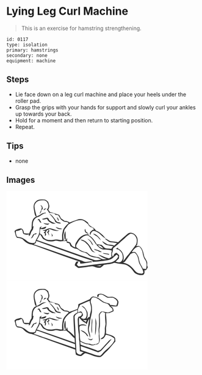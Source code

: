# Lying Leg Curl Machine
> This is an exercise for hamstring strengthening.

``` 
id: 0117 
type: isolation 
primary: hamstrings 
secondary: none 
equipment: machine 
``` 

## Steps

 - Lie face down on a leg curl machine and place your heels under the roller pad.
 - Grasp the grips with your hands for support and slowly curl your ankles up towards your back.
 - Hold for a moment and then return to starting position.
 - Repeat.

## Tips

 - none

## Images

<svg width="278pt" height="175pt" viewBox="0 0 278 175" xmlns="http://www.w3.org/2000/svg">
  <g fill="#FFF">
    <path d="M0 0h278v148.5c-2.13-2.72-.65-6.27-1.23-9.38-1.22-3.73-3.69-6.88-5.52-10.3-1.72-7.1-2.77-15.13-8.48-20.31-2.21-2.09-5.35-1.1-8.01-.93.59-.65 1.79-1.95 2.38-2.6.72-5.7 2.19-12.35-1.83-17.21-3.2-4.95-10.16-8.27-15.66-5.17-6.94 5.59-13.41 11.75-20.13 17.6-4.75-1.33-9.7-1.35-14.54-2.06-3.32-1.19-6.11-3.52-9.33-4.95-5.42-6.52-11.6-13.21-19.81-16.07-2.81-7.4-13.75-7.27-15.29-15.44-5.42-4.78-13.01-9.06-20.36-6.26-5.23 2.1-10.72 3.5-15.82 5.91-3.02-2-6.51-3.09-10.13-3.11-1.74-1.46-3.66-2.66-5.52-3.95-3.3-2.11-3-7.44-7.12-8.65-5.34-1.42-10.47-3.55-15.87-4.72-1.15-1.52-2.26-3.07-3.4-4.61.92-2.6 2.5-5.26 1.94-8.12-.66-2.62-1.3-5.3-2.53-7.72-2.2-1.88-4.52-4.32-7.66-4.21-5.51-.17-11.94-.64-16.05 3.81-4.6 3.69-5.2 10.28-4 15.68 1.14 4.87.82 10.45 4.45 14.36-5.45 1.74-7.92 7.64-8.48 12.88-.16 3.5-.42 7-.58 10.5-1.98 2.95-3.41 6.21-4.66 9.52-3.36-.06-6.71-.2-10.06-.47-.76-3.74-1.86-9.16-6.55-9.49-4.32.96-9.21 1.61-12.22 5.22 1.71 4.29 1.53 9.36 4.81 12.94 4.3.9 9.39.82 12.57 4.35 4.27 4.61 9.81 8.1 16.13 8.95 11.02 3.38 21.69 7.85 32.6 11.58 20.7 7.64 41.47 15.08 62.36 22.19.34 1.31.63 2.65 1.12 3.92 7.9-.36 15.56-2.49 23.42-3.21-.75-.54-1.49-1.07-2.23-1.6-3.27.34-6.52.79-9.78 1.13-3.14.5-5.98-1.28-8.78-2.38-31.71-10.15-63.01-21.66-94.65-32.04 1.53-.93 3.04-1.89 4.54-2.86.07-.88.23-2.65.3-3.53 3.18.47 6.23 1.48 9.17 2.73 34.45 12.33 68.78 25 103.51 36.53l-3.02.06c.77.51 1.54 1.03 2.31 1.54 6.6-.5 13.2-.98 19.75-1.93 6.24-.8 12.9-1.24 18.23-4.96 2.9-2.51 5.42-5.51 8.8-7.42 1.02 1.36 3.43 2.51 2.49 4.54-3.03 6.24-9.38 10.26-16.14 11.32-13.18 2.2-26.57 2.75-39.75 4.92-6.76 1.34-13.67 1.71-20.52 2.35-2.2.36-3.29-2.06-4.65-3.33 1.13-2.12 2.2-4.27 3.21-6.45-.94.07-2.84.2-3.78.27-1.79 2.2-3.45 4.62-3.45 7.58 2.48 1.69 4.62 3.96 7.4 5.16 8.75-.49 17.37-2.45 26.09-3.32 2.45-.39 4.7.84 6.95 1.58 3.16 1.22 6.65 1.57 10 1.13 2.63-1.36 4.65-3.6 6.84-5.54 6.41-1.26 13.17-1.06 19.23-3.74 1.59-.81 3.32 0 4.94.25 6.37 1.74 13.18 1.14 19.42 3.46 6.99 3 12.07 9.02 16.25 15.16 4.26 3.56 9.79 5.43 15.35 4.74 4.8.24 5.19-6.08 4.23-9.45 3.86 1.65 5.32-3.08 6.76-5.54l.04.48V175H0V0z"/>
    <path d="M63.96 18.53c3.64-.88 7.45-1.27 11.18-.69 7.05 2.25 10.06 12.95 4.33 18.06 1.9 1.98 3.39 4.3 4.71 6.7 3.83-.49 7.79.06 11.17 1.98.33.45.99 1.36 1.32 1.81 1.92.28 4.23-.29 5.73 1.26 2.4 3.25 3.67 7.47 7.34 9.63 2.76 2.79 6.85 3.08 10.54 3.25.7.78 1.42 1.56 2.14 2.33-3.58 2.61-6.44 6.11-9.1 9.62-2.21 2.73-2.27 6.3-3.15 9.54-1.27 4.46-.32 9.09-.45 13.64-3.68.53-7.22-.8-10.86-.97-4.37-.44-8.5 1.79-12.89.89-5.97.61-12.12-2.29-14.75-7.82-.93-2.53-3.37-3.61-5.54-4.84-.11-2.97.37-5.92.72-8.86 4.2.14 11.2.98 12.01-4.7-3.77.86-7.29 2.6-11.15 3.12.73-1.2 1.44-2.42 2.12-3.66-1.3.76-2.86 1.28-3.84 2.5-.47 3.33-.18 6.76-1.01 10.05-.88 4.8-3.34 9.1-5.84 13.22-1.22 2.02-1.38 4.58-2.89 6.43-5.1 1.21-10.71.48-14.83-2.94-4.79-4.06-10.47-7.81-16.96-8-1.06-.32-2.13-.63-3.21-.92-1.63-3.46-2.85-7.42-1.91-11.25 3.69-.22 7.19-1.1 10.29-3.15 3.44 1.22 2.44 6.03 4.25 8.74 3.38 2.12 7.34 1.92 11.13 1.35l-.64 2.84c2.89-.28 3.24-3.43 4.08-5.59.73-2.69 2.66-4.76 4.17-7.03.4-2.36.99-4.69 1.54-7.02-.5.44-1.52 1.33-2.02 1.77.68-4.02-.22-8.39 1.97-12.04 1.79-4.6 6.38-7.27 10.99-8.32 4.36-2.25 7.96-6.22 13.2-6.43-.27-.28-.79-.85-1.05-1.14-3 .84-6.24 1.26-8.85 3.08-2.3 1.57-4.74 2.94-7.39 3.83-.23.33-.68 1-.91 1.34-1.49-6.33-3.8-12.55-4.37-19.04-.86-5.69 3.5-10.87 8.68-12.57m2.93 8.99c.87 1.14 2.13 2.03 2.66 3.4.11 4.89-2.81 8.95-4.31 13.4 2.31-1.51 3.4-4.11 3.52-6.79 1.01-1.09 1.94-2.25 2.85-3.43-.43-2.88-1.17-6.33-4.72-6.58m6.17 8.99c.33.13 1 .39 1.34.53 1.09-1.52 2.79-2.28 4.39-3.12-2.47-.77-4.61.27-5.73 2.59m10.86 6.84c4.51 5.24 10.01 10.03 12.24 16.79 3.08 2.54 7.08 3.16 10.96 3.07-1.31-2.97-4.82-1.89-7.18-3.07-2.38-1.69-3.69-4.37-5.49-6.59-2.75-4.08-6.28-7.68-10.53-10.2m14.97 7.42c1.15 2.62 2.38 5.19 3.43 7.85 1.51-3.22-.95-6.07-3.43-7.85m-29.18 3.89c3.22 2.03 6.79-.31 10.18-.47 1.85 4.67 6.23 7.16 10.54 9.17 2.23.41 4.52.22 6.78.3-3.05-1.64-6.53-2.38-9.38-4.39-1.88-1.42-4.67-2.54-4.51-5.35l-2.93-2.18c-3.58.9-7.19 1.7-10.68 2.92m-8.77 1.45c.93.23 1.86.46 2.8.68 1.17 2.13 2 5.17 5 5.04-1.22-2.71-2.88-5.18-4.42-7.7-1.12.67-2.25 1.33-3.38 1.98m11.77 6.36c2.48 2.3 5.92 3.28 9.25 3.24.99-.78 1.79-1.75 2.65-2.66-3.98 1.14-7.97.21-11.9-.58m24.23 7.56c2.81 4.25 8.52 5.33 13.09 3.58-4.53-.52-8.98-1.56-13.09-3.58M70.6 76.41c1.94 1.28 4.28 1.34 6.51 1.5-1.29 1.14-2.6 2.26-3.91 3.39.64.3 1.93.9 2.58 1.2.04 1.92-.01 3.85-.01 5.77.8-1 1.58-2.01 2.34-3.04-.38-1.48-.74-2.96-1.08-4.45.79-1.25 1.52-2.54 2.14-3.9 1.08-.6 2.16-1.19 3.25-1.77.99 2.88-1.65 4.28-3.32 6.03l2.2-.09c.89 2.04 1.53 4.17 2.4 6.21 0-2.32-.12-4.66-1.16-6.78 2.97-1.42 1.16-4.15.48-6.39 3.33-.29 6.07 1.64 9.11 2.55 3.79.5 7.72 1.98 11.42.31-6.82.18-12.86-4.24-19.61-4.35-4.4 1.52-8.47 4.13-13.34 3.81m-18.07 8.27c-1.34 2.7-2.56 5.47-4.55 7.79 3.74-.69 4.91-4.67 6.58-7.54 1.67-.56 5.3.05 4.47-2.81-2.2.76-4.38 1.6-6.5 2.56m35.98-2.57c.47 2.46.96 4.92 1.07 7.42.5-1.05 1.01-2.11 1.52-3.16-.34-.4-1.03-1.2-1.37-1.6-.39-.89-.8-1.78-1.22-2.66z"/>
    <path d="M121.68 65.38c7.77-4.29 16.08-9.09 25.26-8.75 5.56 0 9.07 4.64 13.26 7.53 1.71 3.24 4.52 6.62 8.47 6.79 1.25 1.22 2.5 2.45 3.79 3.64-4.25 1.76-10.8 6.16-7.54 11.4 1.11-3.58 2.78-7.83 7.06-8.38 3.5.71 6.66 2.52 9.72 4.31 4.32 3.49 7.88 8.02 13.01 10.45.01.5.04 1.51.06 2.02 3.63 2.04 6.72 5.64 11.14 5.8 3.9.18 7.78.58 11.55 1.68-1.8 1.63-3.61 3.25-5.45 4.84-3.4-1.64-7.2-1.66-10.87-2-4.86-1.1-8.59-4.7-12.97-6.84 1.67 3.15 4.7 5.29 7.6 7.22 4.82 1.25 9.73 2.23 14.67 2.85-1.68 1.4-3.22 2.99-4.06 5.06-3.76-.42-7.57-.39-11.3-.97-3.26-1.51-5.37-4.59-8.14-6.76-2.59-.49-5.26-.48-7.82-1.14-.26.16-.78.48-1.04.63-4.3-7.06-8.74-15.07-16.71-18.48.12-.43.35-1.29.46-1.72-10.17-1.37-19.19 5.96-23.74 14.48-2.66 3.19-3.38 7.46-2.62 11.48-2.38-1.65-5.89-2.11-7.22-4.95-.98-1.62-1.4-3.61-2.82-4.94-1.91-1.12-4.18-1.33-6.24-2.1.18-2.33.28-4.69-.16-7-.53 1.3-1.1 2.59-1.7 3.86-1.51.96-3.32 1.34-4.95 2.07.6-4.53-1.61-9.06-.07-13.5.77-2.66 1.08-5.42 1.7-8.11 2.08-3.8 5.45-6.73 7.67-10.47m32.45 9.57c-1.06 4.45 3.09 8.44 7.4 8.21-1.45-1.25-3.11-2.23-4.55-3.49-1.37-1.53-1.36-3.72-1.72-5.62-.28.22-.85.67-1.13.9m-40.29 13.11c.55 2.57-.35 6.32 2.82 7.38-.12-5.76-.28-11.51-.49-17.27-1.45 3.08-3.07 6.39-2.33 9.89m56.66-5c2.64 3.63 7.76 4.43 10.34 8.16 1.41 1.89 3.02 3.65 5.1 4.81-3.5-5.8-8.42-11.68-15.44-12.97zM235.5 89.5c2.69-2.25 5.33-4.7 8.49-6.25 4.64-.61 9.08 2.79 10.74 7 2.45 4.2 1.87 9.31.52 13.75-4.08 5.91-8.74 11.4-12.97 17.2-1.25 1.77-2.61 3.46-4.23 4.91-3.04 3.54-5.51 7.52-8.52 11.08 3.13-9.24-.64-20.84-10.02-24.68-.1-.63-.28-1.9-.38-2.53-.31.43-.92 1.29-1.23 1.72-1.07.22-2.14.45-3.2.69 1.94 1.03 3.99 1.88 6.18 2.24 2.57 2.28 5.28 4.61 6.73 7.81 1.53 4.97 2.3 11.23-1.74 15.27-3.05 2.87-7.55 1.88-11 .38 2.1-2.06 4.09-4.23 6.33-6.13.26-2.19.45-4.38.42-6.58-1.63-1.42-3.09-3.02-4.7-4.47-3.69-.1-5.67 3.35-6.78 6.37-.37.18-1.12.54-1.49.73-.48-2.27-1.88-4.66-.68-6.93 1.17-2.82 1.73-5.84 1.74-8.88 3.73-3.84 8.37-6.68 12.18-10.44 4.29-4.37 9.54-7.67 13.61-12.26z"/>
    <path d="M65.88 84.14c2.65 2.85 3.87 6.68 6.57 9.53 3.51 1.47 6.68 3.81 10.49 4.48 4.09.65 8.29.27 12.25-.87 4.31-1.35 8.45 1.79 12.78.82 3.3-.54 6.66-.08 9.94-.74.42 1.25.81 2.52 1.2 3.79 1.56.32 3.17.49 4.68 1.05 1.5 1.98 1.11 5.22 3.63 6.43 3.24 1.87 6.44 4.26 10.35 4.33 4.51 1.19 7.62 5.52 12.36 6.28 3.4.4 6.46 2.03 9.34 3.78 4.11 5.32 11.4 6.86 17.76 7.07 3.42.67 6.52 2.33 9.58 3.95-5.3.17-10.94 2.88-15.97.11-37.21-12.47-74.01-26.09-111.23-38.57 2.59-3.51 4.54-7.45 6.27-11.44z"/>
    <path d="M148.86 90.58c2.92-2.92 7.1-4.3 11.18-4.19 6.39 3.77 11.16 9.59 14.83 15.96 4.27 5.17 9.04 10.98 16.09 12.01 5.49.41 11.58-.21 16.53 2.34-1.42 3.91-1.59 8.1-.74 12.16-1.7.98-3.37 2.01-5.03 3.05-7.45-1.61-14.07-5.41-21.27-7.71 4.94 3.91 10.66 6.9 16.61 8.96-2.52.03-5.05.47-7.57.21-3.71-.86-6.57-3.87-10.47-4.16-4.48-.35-8.64-2.08-12.96-3.18-3.53-1.34-5.6-5.06-9.14-6.33-7.47-1.12-14.03-5.29-19.68-10.09-.94-3.24 1.34-6.09 2.91-8.69 1.96-4.13 5.26-7.43 8.71-10.34m10.31 2.57c3.02 2.54 6.43 4.99 7.96 8.79.67 1.77 1.95 3.14 3.6 4.04-2.33-5.33-5.69-10.94-11.56-12.83m-13.61 1.84c2.27 1.79 5.14 2.44 7.67 3.74 2.01 1.3 3.47 3.25 5.24 4.85 4.24 3.64 5.87 9.25 9.33 13.52 1.9 2.35 5.07 2.56 7.75 3.45-3.73-1.83-7.26-4.25-8.63-8.38-2.66-5.19-6.32-9.79-10.82-13.5-3.25-1.85-6.62-4.01-10.54-3.68m26.54 18.24c1.09 1.27 2.34 2.46 4.12 2.59 3.99.63 7.09 4.14 11.33 3.51-4.5-3.51-10.12-4.52-15.45-6.1m16.93 8.08c3.66 2.52 8.5 1.45 12.46 3.34.09-.4.28-1.19.38-1.59-4.25-.77-8.51-1.64-12.84-1.75z"/>
    <path d="M180.08 105.86c4.67-.43 7.78 3.12 10.31 6.46-3.96-.96-8.05-2.95-10.31-6.46zM246.56 119.39c3.51-5.11 8.09-10.99 14.97-10.76 2.52 2.97 5.11 6.17 5.85 10.1 1.26 5.56 2.03 11.52 5.62 16.17 3.62 5.23 2.95 11.79 1.65 17.65-2.16-.05-4.31-.2-6.39-.76-1.44-4.3-4.75-7.66-5.96-12.04-.55-2.28-1.34-4.51-1.72-6.83-.48-4.7-3.17-8.83-6.12-12.37-1.97-2.4-5.3-1.11-7.9-1.16z"/>
    <path d="M244.14 123.03c2.86-1.32 7.16-4 9.82-1.03 5.12 4.99 5.36 12.58 7.08 19.08 3.09 5.83 6.92 11.51 8.35 18.05-1.23 3.58-5.6 2.16-8.45 2.03-6.54-1.04-9.55-7.62-13.96-11.72-4.63-5.04-10.87-8.2-17.56-9.43 1.28-.83 3.04-1.13 3.96-2.45 3.66-4.79 7.05-9.79 10.76-14.53zM176.74 146.43c3.44-.53 6.9-.88 10.36-1.29-1.01.61-2.01 1.23-3 1.85-2.46-.2-4.91-.37-7.36-.56z"/>
  </g>
  <g fill="#333">
    <path d="M58.03 20.05c4.11-4.45 10.54-3.98 16.05-3.81 3.14-.11 5.46 2.33 7.66 4.21 1.23 2.42 1.87 5.1 2.53 7.72.56 2.86-1.02 5.52-1.94 8.12 1.14 1.54 2.25 3.09 3.4 4.61 5.4 1.17 10.53 3.3 15.87 4.72 4.12 1.21 3.82 6.54 7.12 8.65 1.86 1.29 3.78 2.49 5.52 3.95 3.62.02 7.11 1.11 10.13 3.11 5.1-2.41 10.59-3.81 15.82-5.91 7.35-2.8 14.94 1.48 20.36 6.26 1.54 8.17 12.48 8.04 15.29 15.44 8.21 2.86 14.39 9.55 19.81 16.07 3.22 1.43 6.01 3.76 9.33 4.95 4.84.71 9.79.73 14.54 2.06 6.72-5.85 13.19-12.01 20.13-17.6 5.5-3.1 12.46.22 15.66 5.17 4.02 4.86 2.55 11.51 1.83 17.21-.59.65-1.79 1.95-2.38 2.6 2.66-.17 5.8-1.16 8.01.93 5.71 5.18 6.76 13.21 8.48 20.31 1.83 3.42 4.3 6.57 5.52 10.3.58 3.11-.9 6.66 1.23 9.38v1.31l-.04-.48c-1.44 2.46-2.9 7.19-6.76 5.54.96 3.37.57 9.69-4.23 9.45-5.56.69-11.09-1.18-15.35-4.74-4.18-6.14-9.26-12.16-16.25-15.16-6.24-2.32-13.05-1.72-19.42-3.46-1.62-.25-3.35-1.06-4.94-.25-6.06 2.68-12.82 2.48-19.23 3.74-2.19 1.94-4.21 4.18-6.84 5.54-3.35.44-6.84.09-10-1.13-2.25-.74-4.5-1.97-6.95-1.58-8.72.87-17.34 2.83-26.09 3.32-2.78-1.2-4.92-3.47-7.4-5.16 0-2.96 1.66-5.38 3.45-7.58.94-.07 2.84-.2 3.78-.27-1.01 2.18-2.08 4.33-3.21 6.45 1.36 1.27 2.45 3.69 4.65 3.33 6.85-.64 13.76-1.01 20.52-2.35 13.18-2.17 26.57-2.72 39.75-4.92 6.76-1.06 13.11-5.08 16.14-11.32.94-2.03-1.47-3.18-2.49-4.54-3.38 1.91-5.9 4.91-8.8 7.42-5.33 3.72-11.99 4.16-18.23 4.96-6.55.95-13.15 1.43-19.75 1.93-.77-.51-1.54-1.03-2.31-1.54l3.02-.06c-34.73-11.53-69.06-24.2-103.51-36.53-2.94-1.25-5.99-2.26-9.17-2.73-.07.88-.23 2.65-.3 3.53-1.5.97-3.01 1.93-4.54 2.86 31.64 10.38 62.94 21.89 94.65 32.04 2.8 1.1 5.64 2.88 8.78 2.38 3.26-.34 6.51-.79 9.78-1.13.74.53 1.48 1.06 2.23 1.6-7.86.72-15.52 2.85-23.42 3.21-.49-1.27-.78-2.61-1.12-3.92-20.89-7.11-41.66-14.55-62.36-22.19-10.91-3.73-21.58-8.2-32.6-11.58-6.32-.85-11.86-4.34-16.13-8.95-3.18-3.53-8.27-3.45-12.57-4.35-3.28-3.58-3.1-8.65-4.81-12.94 3.01-3.61 7.9-4.26 12.22-5.22 4.69.33 5.79 5.75 6.55 9.49 3.35.27 6.7.41 10.06.47 1.25-3.31 2.68-6.57 4.66-9.52.16-3.5.42-7 .58-10.5.56-5.24 3.03-11.14 8.48-12.88-3.63-3.91-3.31-9.49-4.45-14.36-1.2-5.4-.6-11.99 4-15.68m5.93-1.52c-5.18 1.7-9.54 6.88-8.68 12.57.57 6.49 2.88 12.71 4.37 19.04.23-.34.68-1.01.91-1.34 2.65-.89 5.09-2.26 7.39-3.83 2.61-1.82 5.85-2.24 8.85-3.08.26.29.78.86 1.05 1.14-5.24.21-8.84 4.18-13.2 6.43-4.61 1.05-9.2 3.72-10.99 8.32-2.19 3.65-1.29 8.02-1.97 12.04.5-.44 1.52-1.33 2.02-1.77-.55 2.33-1.14 4.66-1.54 7.02-1.51 2.27-3.44 4.34-4.17 7.03-.84 2.16-1.19 5.31-4.08 5.59l.64-2.84c-3.79.57-7.75.77-11.13-1.35-1.81-2.71-.81-7.52-4.25-8.74-3.1 2.05-6.6 2.93-10.29 3.15-.94 3.83.28 7.79 1.91 11.25 1.08.29 2.15.6 3.21.92 6.49.19 12.17 3.94 16.96 8 4.12 3.42 9.73 4.15 14.83 2.94 1.51-1.85 1.67-4.41 2.89-6.43 2.5-4.12 4.96-8.42 5.84-13.22.83-3.29.54-6.72 1.01-10.05.98-1.22 2.54-1.74 3.84-2.5-.68 1.24-1.39 2.46-2.12 3.66 3.86-.52 7.38-2.26 11.15-3.12-.81 5.68-7.81 4.84-12.01 4.7-.35 2.94-.83 5.89-.72 8.86 2.17 1.23 4.61 2.31 5.54 4.84 2.63 5.53 8.78 8.43 14.75 7.82 4.39.9 8.52-1.33 12.89-.89 3.64.17 7.18 1.5 10.86.97.13-4.55-.82-9.18.45-13.64.88-3.24.94-6.81 3.15-9.54 2.66-3.51 5.52-7.01 9.1-9.62-.72-.77-1.44-1.55-2.14-2.33-3.69-.17-7.78-.46-10.54-3.25-3.67-2.16-4.94-6.38-7.34-9.63-1.5-1.55-3.81-.98-5.73-1.26-.33-.45-.99-1.36-1.32-1.81-3.38-1.92-7.34-2.47-11.17-1.98-1.32-2.4-2.81-4.72-4.71-6.7 5.73-5.11 2.72-15.81-4.33-18.06-3.73-.58-7.54-.19-11.18.69m57.72 46.85c-2.22 3.74-5.59 6.67-7.67 10.47-.62 2.69-.93 5.45-1.7 8.11-1.54 4.44.67 8.97.07 13.5 1.63-.73 3.44-1.11 4.95-2.07.6-1.27 1.17-2.56 1.7-3.86.44 2.31.34 4.67.16 7 2.06.77 4.33.98 6.24 2.1 1.42 1.33 1.84 3.32 2.82 4.94 1.33 2.84 4.84 3.3 7.22 4.95-.76-4.02-.04-8.29 2.62-11.48 4.55-8.52 13.57-15.85 23.74-14.48-.11.43-.34 1.29-.46 1.72 7.97 3.41 12.41 11.42 16.71 18.48.26-.15.78-.47 1.04-.63 2.56.66 5.23.65 7.82 1.14 2.77 2.17 4.88 5.25 8.14 6.76 3.73.58 7.54.55 11.3.97.84-2.07 2.38-3.66 4.06-5.06-4.94-.62-9.85-1.6-14.67-2.85-2.9-1.93-5.93-4.07-7.6-7.22 4.38 2.14 8.11 5.74 12.97 6.84 3.67.34 7.47.36 10.87 2 1.84-1.59 3.65-3.21 5.45-4.84-3.77-1.1-7.65-1.5-11.55-1.68-4.42-.16-7.51-3.76-11.14-5.8-.02-.51-.05-1.52-.06-2.02-5.13-2.43-8.69-6.96-13.01-10.45-3.06-1.79-6.22-3.6-9.72-4.31-4.28.55-5.95 4.8-7.06 8.38-3.26-5.24 3.29-9.64 7.54-11.4-1.29-1.19-2.54-2.42-3.79-3.64-3.95-.17-6.76-3.55-8.47-6.79-4.19-2.89-7.7-7.53-13.26-7.53-9.18-.34-17.49 4.46-25.26 8.75M235.5 89.5c-4.07 4.59-9.32 7.89-13.61 12.26-3.81 3.76-8.45 6.6-12.18 10.44-.01 3.04-.57 6.06-1.74 8.88-1.2 2.27.2 4.66.68 6.93.37-.19 1.12-.55 1.49-.73 1.11-3.02 3.09-6.47 6.78-6.37 1.61 1.45 3.07 3.05 4.7 4.47.03 2.2-.16 4.39-.42 6.58-2.24 1.9-4.23 4.07-6.33 6.13 3.45 1.5 7.95 2.49 11-.38 4.04-4.04 3.27-10.3 1.74-15.27-1.45-3.2-4.16-5.53-6.73-7.81-2.19-.36-4.24-1.21-6.18-2.24 1.06-.24 2.13-.47 3.2-.69.31-.43.92-1.29 1.23-1.72.1.63.28 1.9.38 2.53 9.38 3.84 13.15 15.44 10.02 24.68 3.01-3.56 5.48-7.54 8.52-11.08 1.62-1.45 2.98-3.14 4.23-4.91 4.23-5.8 8.89-11.29 12.97-17.2 1.35-4.44 1.93-9.55-.52-13.75-1.66-4.21-6.1-7.61-10.74-7-3.16 1.55-5.8 4-8.49 6.25M65.88 84.14c-1.73 3.99-3.68 7.93-6.27 11.44 37.22 12.48 74.02 26.1 111.23 38.57 5.03 2.77 10.67.06 15.97-.11-3.06-1.62-6.16-3.28-9.58-3.95-6.36-.21-13.65-1.75-17.76-7.07-2.88-1.75-5.94-3.38-9.34-3.78-4.74-.76-7.85-5.09-12.36-6.28-3.91-.07-7.11-2.46-10.35-4.33-2.52-1.21-2.13-4.45-3.63-6.43-1.51-.56-3.12-.73-4.68-1.05-.39-1.27-.78-2.54-1.2-3.79-3.28.66-6.64.2-9.94.74-4.33.97-8.47-2.17-12.78-.82-3.96 1.14-8.16 1.52-12.25.87-3.81-.67-6.98-3.01-10.49-4.48-2.7-2.85-3.92-6.68-6.57-9.53m82.98 6.44c-3.45 2.91-6.75 6.21-8.71 10.34-1.57 2.6-3.85 5.45-2.91 8.69 5.65 4.8 12.21 8.97 19.68 10.09 3.54 1.27 5.61 4.99 9.14 6.33 4.32 1.1 8.48 2.83 12.96 3.18 3.9.29 6.76 3.3 10.47 4.16 2.52.26 5.05-.18 7.57-.21-5.95-2.06-11.67-5.05-16.61-8.96 7.2 2.3 13.82 6.1 21.27 7.71 1.66-1.04 3.33-2.07 5.03-3.05-.85-4.06-.68-8.25.74-12.16-4.95-2.55-11.04-1.93-16.53-2.34-7.05-1.03-11.82-6.84-16.09-12.01-3.67-6.37-8.44-12.19-14.83-15.96-4.08-.11-8.26 1.27-11.18 4.19m31.22 15.28c2.26 3.51 6.35 5.5 10.31 6.46-2.53-3.34-5.64-6.89-10.31-6.46m66.48 13.53c2.6.05 5.93-1.24 7.9 1.16 2.95 3.54 5.64 7.67 6.12 12.37.38 2.32 1.17 4.55 1.72 6.83 1.21 4.38 4.52 7.74 5.96 12.04 2.08.56 4.23.71 6.39.76 1.3-5.86 1.97-12.42-1.65-17.65-3.59-4.65-4.36-10.61-5.62-16.17-.74-3.93-3.33-7.13-5.85-10.1-6.88-.23-11.46 5.65-14.97 10.76m-2.42 3.64c-3.71 4.74-7.1 9.74-10.76 14.53-.92 1.32-2.68 1.62-3.96 2.45 6.69 1.23 12.93 4.39 17.56 9.43 4.41 4.1 7.42 10.68 13.96 11.72 2.85.13 7.22 1.55 8.45-2.03-1.43-6.54-5.26-12.22-8.35-18.05-1.72-6.5-1.96-14.09-7.08-19.08-2.66-2.97-6.96-.29-9.82 1.03m-67.4 23.4c2.45.19 4.9.36 7.36.56.99-.62 1.99-1.24 3-1.85-3.46.41-6.92.76-10.36 1.29z"/>
    <path d="M66.89 27.52c3.55.25 4.29 3.7 4.72 6.58-.91 1.18-1.84 2.34-2.85 3.43-.12 2.68-1.21 5.28-3.52 6.79 1.5-4.45 4.42-8.51 4.31-13.4-.53-1.37-1.79-2.26-2.66-3.4zM73.06 36.51c1.12-2.32 3.26-3.36 5.73-2.59-1.6.84-3.3 1.6-4.39 3.12-.34-.14-1.01-.4-1.34-.53zM83.92 43.35c4.25 2.52 7.78 6.12 10.53 10.2 1.8 2.22 3.11 4.9 5.49 6.59 2.36 1.18 5.87.1 7.18 3.07-3.88.09-7.88-.53-10.96-3.07-2.23-6.76-7.73-11.55-12.24-16.79z"/>
    <path d="M98.89 50.77c2.48 1.78 4.94 4.63 3.43 7.85-1.05-2.66-2.28-5.23-3.43-7.85zM69.71 54.66c3.49-1.22 7.1-2.02 10.68-2.92l2.93 2.18c-.16 2.81 2.63 3.93 4.51 5.35 2.85 2.01 6.33 2.75 9.38 4.39-2.26-.08-4.55.11-6.78-.3-4.31-2.01-8.69-4.5-10.54-9.17-3.39.16-6.96 2.5-10.18.47zM60.94 56.11c1.13-.65 2.26-1.31 3.38-1.98 1.54 2.52 3.2 4.99 4.42 7.7-3 .13-3.83-2.91-5-5.04-.94-.22-1.87-.45-2.8-.68zM72.71 62.47c3.93.79 7.92 1.72 11.9.58-.86.91-1.66 1.88-2.65 2.66-3.33.04-6.77-.94-9.25-3.24zM96.94 70.03c4.11 2.02 8.56 3.06 13.09 3.58-4.57 1.75-10.28.67-13.09-3.58zM70.6 76.41c4.87.32 8.94-2.29 13.34-3.81 6.75.11 12.79 4.53 19.61 4.35-3.7 1.67-7.63.19-11.42-.31-3.04-.91-5.78-2.84-9.11-2.55.68 2.24 2.49 4.97-.48 6.39 1.04 2.12 1.16 4.46 1.16 6.78-.87-2.04-1.51-4.17-2.4-6.21l-2.2.09c1.67-1.75 4.31-3.15 3.32-6.03-1.09.58-2.17 1.17-3.25 1.77-.62 1.36-1.35 2.65-2.14 3.9.34 1.49.7 2.97 1.08 4.45-.76 1.03-1.54 2.04-2.34 3.04 0-1.92.05-3.85.01-5.77-.65-.3-1.94-.9-2.58-1.2 1.31-1.13 2.62-2.25 3.91-3.39-2.23-.16-4.57-.22-6.51-1.5zM154.13 74.95c.28-.23.85-.68 1.13-.9.36 1.9.35 4.09 1.72 5.62 1.44 1.26 3.1 2.24 4.55 3.49-4.31.23-8.46-3.76-7.4-8.21zM113.84 88.06c-.74-3.5.88-6.81 2.33-9.89.21 5.76.37 11.51.49 17.27-3.17-1.06-2.27-4.81-2.82-7.38zM52.53 84.68c2.12-.96 4.3-1.8 6.5-2.56.83 2.86-2.8 2.25-4.47 2.81-1.67 2.87-2.84 6.85-6.58 7.54 1.99-2.32 3.21-5.09 4.55-7.79z"/>
    <path d="M88.51 82.11c.42.88.83 1.77 1.22 2.66.34.4 1.03 1.2 1.37 1.6-.51 1.05-1.02 2.11-1.52 3.16-.11-2.5-.6-4.96-1.07-7.42zM170.5 83.06c7.02 1.29 11.94 7.17 15.44 12.97-2.08-1.16-3.69-2.92-5.1-4.81-2.58-3.73-7.7-4.53-10.34-8.16zM159.17 93.15c5.87 1.89 9.23 7.5 11.56 12.83-1.65-.9-2.93-2.27-3.6-4.04-1.53-3.8-4.94-6.25-7.96-8.79zM145.56 94.99c3.92-.33 7.29 1.83 10.54 3.68 4.5 3.71 8.16 8.31 10.82 13.5 1.37 4.13 4.9 6.55 8.63 8.38-2.68-.89-5.85-1.1-7.75-3.45-3.46-4.27-5.09-9.88-9.33-13.52-1.77-1.6-3.23-3.55-5.24-4.85-2.53-1.3-5.4-1.95-7.67-3.74zM172.1 113.23c5.33 1.58 10.95 2.59 15.45 6.1-4.24.63-7.34-2.88-11.33-3.51-1.78-.13-3.03-1.32-4.12-2.59zM189.03 121.31c4.33.11 8.59.98 12.84 1.75-.1.4-.29 1.19-.38 1.59-3.96-1.89-8.8-.82-12.46-3.34z"/>
  </g>
</svg>

<svg width="278pt" height="175pt" viewBox="0 0 278 175" xmlns="http://www.w3.org/2000/svg">
  <g fill="#FFF">
    <path d="M0 0h278v175H0V0m62.85 16.89c-3.31 1.36-6.07 3.92-7.97 6.92-2.95 6.56-.32 13.56.58 20.24.6 2.42 1.34 5.46 4.08 6.27-3.24-.7-5.05 2.14-6.78 4.24-3.7 5.63-2.76 12.57-3.35 18.94-2.07 2.88-3.45 6.15-4.62 9.47-3.39-.03-6.78-.16-10.15-.51-.56-3.86-1.9-9.14-6.59-9.54-4.31 1.3-9.49 1.51-12.28 5.57 2.5 4.01 1 9.98 5.53 12.72l.04.14c4.1.87 9.05.75 11.99 4.24 4.26 4.54 9.77 8.29 16.14 8.77 7.85 2.26 15.35 5.63 23.13 8.16 20.89 7.87 42.03 15.06 62.99 22.72.11 3.25.34 6.5 1.08 9.68 3.23 1.59 6.61 3.18 10.33 2.88 2.77-1.63 4.98-4.09 7.78-5.68 10.27 1.6 19.45 8.62 30.19 7.49 4.19-1.78 6.52-6.01 9.84-8.91 7.33-6.43 12.96-14.48 19.5-21.66-.4-2.66.03-5.64-1.33-8.04-4.67-4.72-11.71-5.02-17.55-7.5.85-3.46.61-6.97.36-10.48 2.1-9.71.73-19.73-.26-29.51 2.44.02 4.89 0 7.32-.34 2.52-1.37 5.65-1.64 7.87-3.46.28-4.32-2.11-8.19-6.02-10 4.55.59 9.16 1.34 13.68.11.89-2.82 2.12-5.7 1.9-8.71-1.14-4.52-5.37-7.23-9.42-8.86-3.66-1.77-7.77.27-11.56-.74-4.08-1.96-7.69-5.22-12.37-5.67-2.37-.51-4.73.26-7.05.62-.6 1.2-1.2 2.41-1.65 3.68.68.84 1.41 1.65 2.18 2.43.57-1.57 1.12-3.15 1.68-4.73 5.96-2.9 11.01 2.67 15.98 5.16 3.87.86 7.88-.09 11.79.42 3.22 1.52 6.52 3.57 7.97 6.99.71 2.98-.81 5.8-1.75 8.54-4.03-.22-7.97-1.22-12.02-1.28a99.6 99.6 0 0 0-1.36-2.74c-3.71-.95-7.42-1.95-10.99-3.34-4.08-2.19-7.5-5.41-11.45-7.81-2.95-1.39-6.13-2.27-9.32-2.88-3.34.03-5.27 3.05-7.04 5.43-7.45 3.1-14.71 6.65-22.23 9.58-.32 1.8-.64 3.62-.62 5.46-.83 1.74-.69 4.46-3.03 4.87-5.36 1.77-10.59 3.98-16.08 5.36l1.55-1.29c-.91-.36-2.72-1.07-3.63-1.43-1.89-.33-3.8-.47-5.7-.64-1.84-2.05-4.44-3.1-6.54-4.81-1.48-1.71-1.92-4.03-3.17-5.89-1.98-2.37-5.25-2.6-8.01-3.46-3.59-.87-6.88-2.81-10.62-3.1-1.19-1.56-2.32-3.17-3.49-4.75 1.02-2.61 2.61-5.33 1.95-8.24-.7-2.64-1.58-5.23-2.38-7.84-2.58-1.35-4.61-4.14-7.78-3.95-3.76-.12-7.6-.21-11.27.69z"/>
    <path d="M55.5 27.17c1.38-5.06 6.3-8.82 11.48-9.2 3.81-.46 8.32-1.08 11.42 1.72 3.68 3.21 4.73 8.64 3.57 13.25-.88.93-1.75 1.88-2.6 2.83 1.89 2.07 3.45 4.4 4.81 6.85 3.83-.46 7.8.02 11.16 2.03.32.43.96 1.31 1.29 1.75 1.91.27 4.17-.2 5.69 1.26 2.47 3.25 3.74 7.49 7.43 9.69 2.76 2.73 6.82 3.03 10.48 3.2.71.78 1.43 1.54 2.15 2.3-4.18 3.32-7.94 7.4-10.52 12.1-2.26 6.67-2.72 13.71-2.15 20.71-3.65.46-7.16-.82-10.77-.99-4.41-.46-8.57 1.79-12.98.88-5.95.57-12.07-2.26-14.7-7.78-.99-2.55-3.4-3.79-5.71-4.92.25-2.91.51-5.83.79-8.74 4.29.04 11.2.99 12.15-4.74-3.81.71-7.3 2.6-11.18 3.06a81.63 81.63 0 0 0 2.18-3.59c-1.37.67-2.71 1.38-4.04 2.12-.29 3.8-.15 7.67-1.18 11.38-.99 4.66-3.58 8.74-5.9 12.83-1 1.84-1.18 4.1-2.54 5.73-2.84.85-5.87.67-8.77.24-5.63-1.39-9.12-6.6-14.4-8.72-3.59-2.11-7.81-2.32-11.79-3.16-1.51-3.14-2.5-6.61-2.28-10.12 1.53-2.56 4.93-1.07 7.14-2.53 1.59-.62 3.22-2.59 4.94-1.2 1.65 2.79.88 7.11 4.18 8.77 2.92 1.83 6.43.85 9.65.79-.16.69-.49 2.07-.65 2.76 2.97-.28 3.35-3.49 4.22-5.73.77-2.63 2.66-4.69 4.13-6.95.35-2.03.83-4.04 1.33-6.05-.62.08-1.85.23-2.47.31.28-.23.83-.7 1.11-.93-.68-5.71.71-12.22 5.61-15.76 2.77-2.67 7.05-2.38 9.91-4.93 3.12-2.58 6.83-4.13 10.74-5.06-7.23-1.7-12.77 4.59-19.05 6.97-1.21-7.48-4.97-14.71-3.88-22.43m11.42.3c.88 1.13 1.93 2.13 2.62 3.39.03 4.91-2.96 9-4.27 13.56 1.64-1.3 2.66-3.13 3.6-4.96-.15-.42-.45-1.27-.61-1.69 4.63-2.03 3.82-9.75-1.34-10.3m8.06 6.43c-.87 1.12-1.41 2.45-2.04 3.71 1.98-1.18 3.84-2.56 5.83-3.73-1.26-.08-2.54-.27-3.79.02m8.91 9.42c4.52 5.26 9.99 10.09 12.28 16.85 3.11 2.51 7.12 3.26 11.04 3.03-1.4-2.91-4.8-1.95-7.22-3.07-2.39-1.67-3.71-4.36-5.51-6.58-2.77-4.09-6.29-7.74-10.59-10.23m14.94 7.42c1.18 2.67 2.42 5.31 3.55 7.99 1.44-3.29-.93-6.24-3.55-7.99m-29.17 3.87c3.18 2.06 6.79-.13 10.16-.4 1.94 4.64 6.28 7.2 10.64 9.19 2.24.39 4.53.23 6.79.31-3.95-2.03-8.38-3.16-11.79-6.14-1.4-.76-2-2.16-2.16-3.68-.96-.73-1.92-1.45-2.88-2.18-3.61.89-7.23 1.72-10.76 2.9m-8.9 1.53c.97.22 1.94.44 2.91.64 1.19 2.16 2.09 5.13 5.08 5.13-1.16-2.76-2.83-5.25-4.38-7.79-1.2.68-2.4 1.35-3.61 2.02m11.9 6.3c2.46 2.35 5.92 3.31 9.26 3.31 1.02-.79 1.85-1.79 2.73-2.73-4.01 1.16-8.03.2-11.99-.58m24.19 7.66c2.92 4.14 8.67 5.4 13.21 3.39-4.59-.33-8.98-1.62-13.21-3.39m-26.32 6.32c1.95 1.24 4.27 1.36 6.51 1.54-1.29 1.12-2.59 2.22-3.88 3.33.65.31 1.96.93 2.61 1.25.04 1.96-.02 3.93 0 5.9 2.64-1.95 2.17-4.97 1.33-7.68.77-1.25 1.48-2.52 2.09-3.85 1.06-.6 2.12-1.19 3.19-1.77 1.01 2.79-1.38 4.11-3.21 5.56.98.28 1.96.52 2.96.74.23 2.02.62 4.03 1.41 5.91.12-2.34.41-4.88-1.33-6.77.58-.39 1.73-1.17 2.31-1.56-.46-1.66-1.01-3.29-1.47-4.95 3.3-.19 6.05 1.67 9.07 2.6 3.84.43 7.93 2.23 11.56.06-1.19.05-2.39.13-3.58.22-4.94-1.75-9.97-3.42-15.1-4.46-4.94.9-9.18 4.38-14.47 3.93m-18.02 8.23c-1.36 2.72-2.59 5.51-4.56 7.87 3.72-.71 4.94-4.61 6.61-7.49 2-.46 4.77-.35 4.9-3.09-2.33.86-4.68 1.69-6.95 2.71m35.94-1.97c.61 2.26.99 4.56 1.13 6.9.48-1 .96-1.99 1.45-2.98-.77-1.28-1.51-2.58-2.21-3.9l-.37-.02zM168.23 33.45c.69-.25 2.08-.76 2.77-1.01 7.77.31 13.06 6.37 19.23 10.21 4.24 1.92 10.84 1.85 12.42 7.1 1.84 2.06 4.19 3.59 5.96 5.71.17 1.4.14 2.81.15 4.23-.27-.1-.81-.3-1.07-.4-2.17 1.18-4.42 2.27-6.86 2.72-4.86 1.06-9.47-2.79-14.29-1.37-2.53 2.01-5 4.89-4.72 8.35.45 7.95.8 15.96-.32 23.88-.76 4.11.15 8.25.4 12.37-.98 5.54 1.42 11.16-.52 16.55-1.94 1.65-4.31 2.49-6.73 3.1-.38-.11-1.14-.32-1.51-.42-2.93 2.01-6.39.71-9.2-.83-6.64 0-13.02-2.28-18.52-5.91-1.4-7.13-.82-14.48-1.61-21.68-.11-2.61-1.05-6.01 1.68-7.67 3.9-1.7 8.31-.17 12.4-.25-4.14-3.21-10.25-3.64-14.7-.82-.59-5.01-.71-10.07-.15-15.07 3.55 4.22 7.14 8.72 12.65 10.43.63.93 1.27 1.86 1.93 2.78 1.62-3.62 2.71-7.57 5.47-10.55-1.2 5.39-1.64 10.9-2.49 16.36-1.44 7.1 2.41 13.68 3.71 20.47 1.39-4.06-.99-8.7-1.81-12.87-1.87-5.39 1.62-10.5 1.75-15.85.23-8.54 3.91-16.55 3.98-25.11.03-4.82-.17-9.8-1.98-14.33-1.59-3.44.39-7.07 1.98-10.12m6.6 39.53c.05 4.06.34 8.12.42 12.18-.27 7.32-1.04 14.65-.59 21.98 1.66-6.2 1.71-12.63 2.08-18.99.92-5.14-.34-10.29-1.91-15.17m-6.43.68c-1.03 5.39-.72 10.9-1.17 16.35-.38 4.49-.17 9.06.8 13.47 1.04-4.42-.11-8.97.37-13.45.06-5.45 1.43-10.99 0-16.37m-22.9 23.13c2.93 2.75 6.69 4.36 9.75 6.94 2.17 1.58 2.44 5.18 5.59 5.38-2.47-6.52-8.74-10.77-15.34-12.32m14.68 16.52c1.63 1.91 3.99 3.65 6.65 3.26 1.65-.31 2.44-2 3.48-3.13-1.48.54-2.88 1.27-4.38 1.77-2-.35-3.83-1.29-5.75-1.9z"/>
    <path d="M144.75 47.44c6.35-2.55 12.52-5.53 18.92-7.97.37 4.63 2.72 8.84 2.82 13.49.48 4.36-.96 8.59-2 12.76-.05 2.03-.45 4.03-.97 5.99-.2-.24-.62-.72-.83-.97-1.68 1.56-3.38 3.09-5.16 4.52 2.41-4.14 2.68-9.11 1.75-13.72-2.65-4.98-5.37-11.27-11.65-12.27 2.79 2.59 6.43 4.48 8.1 8.09 2.75 4.89 3.33 11.68-.19 16.34-2.91 1.94-6.43.88-9.11-.92 1.33-1.67 2.88-3.14 4.16-4.83.23-2.52-1.71-4.68-2.57-6.97l-2.55-.84c-1.53.73-3.06 1.44-4.6 2.14-.06-2.09-.46-4.19-.2-6.27 1.41-2.83 2.65-5.75 4.08-8.57zM121.53 66.58c5.01-4.82 11.59-7.12 18.05-9.28.03 1.73.18 3.46.12 5.19-3.39 1.83-7.75 3.95-7.89 8.4.32 12.68 1.08 25.36 2.01 38.01-3.91-4.21-7.98-8.41-12.95-11.36-.55-2.23-1.05-4.48-1.75-6.68a91.43 91.43 0 0 0-1.59 4.47c-1.71.73-3.43 1.41-5.14 2.13.16-5.59-1.48-11.21.69-16.64.08-5.94 4.55-10.29 8.45-14.24m-6.49 28.27c.42.02 1.26.08 1.68.11-.15-5.63-.33-11.23-.57-16.85-3.08 5.04-3.04 11.31-1.11 16.74zM188.29 61.1c2.18-.1 4.04 1.34 6.03 2.05-.99 6.43.3 12.9.42 19.35.87 4.22-1.46 8.18-1.17 12.37.37 4.23-.04 8.54-1.31 12.59-1.14 3.33-4.8 4.57-7.27 6.73 5.4 1.75 8.69-4.34 10.6-8.38 5.95 1.3 11.95 3.32 16.53 7.49.24 1.5.24 3.04.03 4.55-4.43 8.32-12.04 14.07-18.84 20.34-3.23 2.83-5.3 6.79-8.99 9.12-7.41-.03-14.01-3.48-20.96-5.48-5.5-2.3-11.33-3.66-16.8-6.06-.19-2.48-.35-4.95-.47-7.43 11.44 3.95 22.91 7.82 34.26 12.05 2.53-.9 5.21-1.84 6.95-4.01 6.37-7.4 13.44-14.17 19.6-21.74-4.26 1-6.51 4.99-9.45 7.84-4.39 4.44-8.28 9.37-12.84 13.65-1.68.4-3.32.93-4.95 1.47-10.89-5.03-22.68-7.84-33.79-12.37-.41-1.99-.47-4.03-.68-6.04 4.71 2.42 9.52 5.3 14.95 5.53 2.36.28 4.51 1.44 6.84 1.85 3.51.8 6.86-.87 10.26-1.45 5.95-.81 7.02-8.41 5.98-13.27-.05-2.92-.28-5.83-.5-8.74.29-3.31-.46-6.68.4-9.93 1.66-8 .61-16.17.21-24.22-.23-3.41 2.21-6.21 4.96-7.86z"/>
    <path d="M141.39 62.84c2.29-.12 5.27-1.41 6.86.96 1.15 4.2-3.1 6.53-6.59 6.95-.98 2.27-1.58 4.71-1.31 7.2.51 7.83.12 15.72 1.49 23.48.95 4.73.98 9.57 1.04 14.38 1.23 4.23.59 8.67 1.2 12.99.37 3.13.31 6.3.25 9.45 2.58.75 5.17 1.42 7.75 2.2-2.24 1.01-4.21 2.42-5.53 4.51-3.83.4-7.15-1.46-8.89-4.85-1.33-22.7-1.91-45.44-3.59-68.12-.56-4.77 4.14-6.81 7.32-9.15zM149.95 76.73c2.65.46 5.33.6 8.02.66-.63 1.24-1.26 2.47-1.88 3.71-1.99-1.54-3.94-3.14-6.14-4.37zM65.91 84.15c2.55 2.93 3.87 6.69 6.54 9.56 3.25 1.34 6.19 3.45 9.64 4.29 4.35.88 8.88.51 13.13-.7 4.29-1.12 8.42 1.63 12.71.84 3.11-.48 6.28-.1 9.38-.72 3.24 2.68 6.62 5.22 9.48 8.34-.03.78-.1 2.33-.13 3.11.17-.69.52-2.06.69-2.74 1.78 2.5 3.85 4.76 6.44 6.43.9 2.92.51 6.16.95 9.2-24.96-9.01-50.11-17.48-75.21-26.08 2.7-3.49 4.61-7.52 6.38-11.53zM58.58 97.76c5 .47 9.37 3.12 14.15 4.45 20.67 7.36 41.26 14.92 61.98 22.14.35 2.63.56 5.28.7 7.93-19.15-6.89-38.53-13.12-57.7-19.97-8.17-2.51-16.1-5.79-24.32-8.12 1.58-.96 3.15-1.96 4.7-2.97.16-1.16.32-2.31.49-3.46z"/>
  </g>
  <g fill="#333">
    <path d="M62.85 16.89c3.67-.9 7.51-.81 11.27-.69 3.17-.19 5.2 2.6 7.78 3.95.8 2.61 1.68 5.2 2.38 7.84.66 2.91-.93 5.63-1.95 8.24 1.17 1.58 2.3 3.19 3.49 4.75 3.74.29 7.03 2.23 10.62 3.1 2.76.86 6.03 1.09 8.01 3.46 1.25 1.86 1.69 4.18 3.17 5.89 2.1 1.71 4.7 2.76 6.54 4.81 1.9.17 3.81.31 5.7.64.91.36 2.72 1.07 3.63 1.43l-1.55 1.29c5.49-1.38 10.72-3.59 16.08-5.36 2.34-.41 2.2-3.13 3.03-4.87-.02-1.84.3-3.66.62-5.46 7.52-2.93 14.78-6.48 22.23-9.58 1.77-2.38 3.7-5.4 7.04-5.43 3.19.61 6.37 1.49 9.32 2.88 3.95 2.4 7.37 5.62 11.45 7.81 3.57 1.39 7.28 2.39 10.99 3.34.47.91.92 1.82 1.36 2.74 4.05.06 7.99 1.06 12.02 1.28.94-2.74 2.46-5.56 1.75-8.54-1.45-3.42-4.75-5.47-7.97-6.99-3.91-.51-7.92.44-11.79-.42-4.97-2.49-10.02-8.06-15.98-5.16-.56 1.58-1.11 3.16-1.68 4.73-.77-.78-1.5-1.59-2.18-2.43.45-1.27 1.05-2.48 1.65-3.68 2.32-.36 4.68-1.13 7.05-.62 4.68.45 8.29 3.71 12.37 5.67 3.79 1.01 7.9-1.03 11.56.74 4.05 1.63 8.28 4.34 9.42 8.86.22 3.01-1.01 5.89-1.9 8.71-4.52 1.23-9.13.48-13.68-.11 3.91 1.81 6.3 5.68 6.02 10-2.22 1.82-5.35 2.09-7.87 3.46-2.43.34-4.88.36-7.32.34.99 9.78 2.36 19.8.26 29.51.25 3.51.49 7.02-.36 10.48 5.84 2.48 12.88 2.78 17.55 7.5 1.36 2.4.93 5.38 1.33 8.04-6.54 7.18-12.17 15.23-19.5 21.66-3.32 2.9-5.65 7.13-9.84 8.91-10.74 1.13-19.92-5.89-30.19-7.49-2.8 1.59-5.01 4.05-7.78 5.68-3.72.3-7.1-1.29-10.33-2.88-.74-3.18-.97-6.43-1.08-9.68-20.96-7.66-42.1-14.85-62.99-22.72-7.78-2.53-15.28-5.9-23.13-8.16-6.37-.48-11.88-4.23-16.14-8.77-2.94-3.49-7.89-3.37-11.99-4.24l-.04-.14c-4.53-2.74-3.03-8.71-5.53-12.72 2.79-4.06 7.97-4.27 12.28-5.57 4.69.4 6.03 5.68 6.59 9.54 3.37.35 6.76.48 10.15.51 1.17-3.32 2.55-6.59 4.62-9.47.59-6.37-.35-13.31 3.35-18.94 1.73-2.1 3.54-4.94 6.78-4.24-2.74-.81-3.48-3.85-4.08-6.27-.9-6.68-3.53-13.68-.58-20.24 1.9-3 4.66-5.56 7.97-6.92M55.5 27.17c-1.09 7.72 2.67 14.95 3.88 22.43 6.28-2.38 11.82-8.67 19.05-6.97-3.91.93-7.62 2.48-10.74 5.06-2.86 2.55-7.14 2.26-9.91 4.93-4.9 3.54-6.29 10.05-5.61 15.76-.28.23-.83.7-1.11.93.62-.08 1.85-.23 2.47-.31-.5 2.01-.98 4.02-1.33 6.05-1.47 2.26-3.36 4.32-4.13 6.95-.87 2.24-1.25 5.45-4.22 5.73.16-.69.49-2.07.65-2.76-3.22.06-6.73 1.04-9.65-.79-3.3-1.66-2.53-5.98-4.18-8.77-1.72-1.39-3.35.58-4.94 1.2-2.21 1.46-5.61-.03-7.14 2.53-.22 3.51.77 6.98 2.28 10.12 3.98.84 8.2 1.05 11.79 3.16 5.28 2.12 8.77 7.33 14.4 8.72 2.9.43 5.93.61 8.77-.24 1.36-1.63 1.54-3.89 2.54-5.73 2.32-4.09 4.91-8.17 5.9-12.83 1.03-3.71.89-7.58 1.18-11.38 1.33-.74 2.67-1.45 4.04-2.12a81.63 81.63 0 0 1-2.18 3.59c3.88-.46 7.37-2.35 11.18-3.06-.95 5.73-7.86 4.78-12.15 4.74-.28 2.91-.54 5.83-.79 8.74 2.31 1.13 4.72 2.37 5.71 4.92 2.63 5.52 8.75 8.35 14.7 7.78 4.41.91 8.57-1.34 12.98-.88 3.61.17 7.12 1.45 10.77.99-.57-7-.11-14.04 2.15-20.71 2.58-4.7 6.34-8.78 10.52-12.1-.72-.76-1.44-1.52-2.15-2.3-3.66-.17-7.72-.47-10.48-3.2-3.69-2.2-4.96-6.44-7.43-9.69-1.52-1.46-3.78-.99-5.69-1.26-.33-.44-.97-1.32-1.29-1.75-3.36-2.01-7.33-2.49-11.16-2.03-1.36-2.45-2.92-4.78-4.81-6.85.85-.95 1.72-1.9 2.6-2.83 1.16-4.61.11-10.04-3.57-13.25-3.1-2.8-7.61-2.18-11.42-1.72-5.18.38-10.1 4.14-11.48 9.2m112.73 6.28c-1.59 3.05-3.57 6.68-1.98 10.12 1.81 4.53 2.01 9.51 1.98 14.33-.07 8.56-3.75 16.57-3.98 25.11-.13 5.35-3.62 10.46-1.75 15.85.82 4.17 3.2 8.81 1.81 12.87-1.3-6.79-5.15-13.37-3.71-20.47.85-5.46 1.29-10.97 2.49-16.36-2.76 2.98-3.85 6.93-5.47 10.55-.66-.92-1.3-1.85-1.93-2.78-5.51-1.71-9.1-6.21-12.65-10.43-.56 5-.44 10.06.15 15.07 4.45-2.82 10.56-2.39 14.7.82-4.09.08-8.5-1.45-12.4.25-2.73 1.66-1.79 5.06-1.68 7.67.79 7.2.21 14.55 1.61 21.68 5.5 3.63 11.88 5.91 18.52 5.91 2.81 1.54 6.27 2.84 9.2.83.37.1 1.13.31 1.51.42 2.42-.61 4.79-1.45 6.73-3.1 1.94-5.39-.46-11.01.52-16.55-.25-4.12-1.16-8.26-.4-12.37 1.12-7.92.77-15.93.32-23.88-.28-3.46 2.19-6.34 4.72-8.35 4.82-1.42 9.43 2.43 14.29 1.37 2.44-.45 4.69-1.54 6.86-2.72.26.1.8.3 1.07.4-.01-1.42.02-2.83-.15-4.23-1.77-2.12-4.12-3.65-5.96-5.71-1.58-5.25-8.18-5.18-12.42-7.1-6.17-3.84-11.46-9.9-19.23-10.21-.69.25-2.08.76-2.77 1.01m-23.48 13.99c-1.43 2.82-2.67 5.74-4.08 8.57-.26 2.08.14 4.18.2 6.27 1.54-.7 3.07-1.41 4.6-2.14l2.55.84c.86 2.29 2.8 4.45 2.57 6.97-1.28 1.69-2.83 3.16-4.16 4.83 2.68 1.8 6.2 2.86 9.11.92 3.52-4.66 2.94-11.45.19-16.34-1.67-3.61-5.31-5.5-8.1-8.09 6.28 1 9 7.29 11.65 12.27.93 4.61.66 9.58-1.75 13.72 1.78-1.43 3.48-2.96 5.16-4.52.21.25.63.73.83.97.52-1.96.92-3.96.97-5.99 1.04-4.17 2.48-8.4 2-12.76-.1-4.65-2.45-8.86-2.82-13.49-6.4 2.44-12.57 5.42-18.92 7.97m-23.22 19.14c-3.9 3.95-8.37 8.3-8.45 14.24-2.17 5.43-.53 11.05-.69 16.64 1.71-.72 3.43-1.4 5.14-2.13.49-1.5 1.02-2.99 1.59-4.47.7 2.2 1.2 4.45 1.75 6.68 4.97 2.95 9.04 7.15 12.95 11.36-.93-12.65-1.69-25.33-2.01-38.01.14-4.45 4.5-6.57 7.89-8.4.06-1.73-.09-3.46-.12-5.19-6.46 2.16-13.04 4.46-18.05 9.28m66.76-5.48c-2.75 1.65-5.19 4.45-4.96 7.86.4 8.05 1.45 16.22-.21 24.22-.86 3.25-.11 6.62-.4 9.93.22 2.91.45 5.82.5 8.74 1.04 4.86-.03 12.46-5.98 13.27-3.4.58-6.75 2.25-10.26 1.45-2.33-.41-4.48-1.57-6.84-1.85-5.43-.23-10.24-3.11-14.95-5.53.21 2.01.27 4.05.68 6.04 11.11 4.53 22.9 7.34 33.79 12.37 1.63-.54 3.27-1.07 4.95-1.47 4.56-4.28 8.45-9.21 12.84-13.65 2.94-2.85 5.19-6.84 9.45-7.84-6.16 7.57-13.23 14.34-19.6 21.74-1.74 2.17-4.42 3.11-6.95 4.01-11.35-4.23-22.82-8.1-34.26-12.05.12 2.48.28 4.95.47 7.43 5.47 2.4 11.3 3.76 16.8 6.06 6.95 2 13.55 5.45 20.96 5.48 3.69-2.33 5.76-6.29 8.99-9.12 6.8-6.27 14.41-12.02 18.84-20.34.21-1.51.21-3.05-.03-4.55-4.58-4.17-10.58-6.19-16.53-7.49-1.91 4.04-5.2 10.13-10.6 8.38 2.47-2.16 6.13-3.4 7.27-6.73 1.27-4.05 1.68-8.36 1.31-12.59-.29-4.19 2.04-8.15 1.17-12.37-.12-6.45-1.41-12.92-.42-19.35-1.99-.71-3.85-2.15-6.03-2.05m-46.9 1.74c-3.18 2.34-7.88 4.38-7.32 9.15 1.68 22.68 2.26 45.42 3.59 68.12 1.74 3.39 5.06 5.25 8.89 4.85 1.32-2.09 3.29-3.5 5.53-4.51-2.58-.78-5.17-1.45-7.75-2.2.06-3.15.12-6.32-.25-9.45-.61-4.32.03-8.76-1.2-12.99-.06-4.81-.09-9.65-1.04-14.38-1.37-7.76-.98-15.65-1.49-23.48-.27-2.49.33-4.93 1.31-7.2 3.49-.42 7.74-2.75 6.59-6.95-1.59-2.37-4.57-1.08-6.86-.96m8.56 13.89c2.2 1.23 4.15 2.83 6.14 4.37.62-1.24 1.25-2.47 1.88-3.71-2.69-.06-5.37-.2-8.02-.66m-84.04 7.42c-1.77 4.01-3.68 8.04-6.38 11.53 25.1 8.6 50.25 17.07 75.21 26.08-.44-3.04-.05-6.28-.95-9.2-2.59-1.67-4.66-3.93-6.44-6.43-.17.68-.52 2.05-.69 2.74.03-.78.1-2.33.13-3.11-2.86-3.12-6.24-5.66-9.48-8.34-3.1.62-6.27.24-9.38.72-4.29.79-8.42-1.96-12.71-.84-4.25 1.21-8.78 1.58-13.13.7-3.45-.84-6.39-2.95-9.64-4.29-2.67-2.87-3.99-6.63-6.54-9.56m-7.33 13.61c-.17 1.15-.33 2.3-.49 3.46-1.55 1.01-3.12 2.01-4.7 2.97 8.22 2.33 16.15 5.61 24.32 8.12 19.17 6.85 38.55 13.08 57.7 19.97-.14-2.65-.35-5.3-.7-7.93-20.72-7.22-41.31-14.78-61.98-22.14-4.78-1.33-9.15-3.98-14.15-4.45z"/>
    <path d="M66.92 27.47c5.16.55 5.97 8.27 1.34 10.3.16.42.46 1.27.61 1.69-.94 1.83-1.96 3.66-3.6 4.96 1.31-4.56 4.3-8.65 4.27-13.56-.69-1.26-1.74-2.26-2.62-3.39zM74.98 33.9c1.25-.29 2.53-.1 3.79-.02-1.99 1.17-3.85 2.55-5.83 3.73.63-1.26 1.17-2.59 2.04-3.71zM83.89 43.32c4.3 2.49 7.82 6.14 10.59 10.23 1.8 2.22 3.12 4.91 5.51 6.58 2.42 1.12 5.82.16 7.22 3.07-3.92.23-7.93-.52-11.04-3.03-2.29-6.76-7.76-11.59-12.28-16.85z"/>
    <path d="M98.83 50.74c2.62 1.75 4.99 4.7 3.55 7.99-1.13-2.68-2.37-5.32-3.55-7.99zM69.66 54.61c3.53-1.18 7.15-2.01 10.76-2.9.96.73 1.92 1.45 2.88 2.18.16 1.52.76 2.92 2.16 3.68 3.41 2.98 7.84 4.11 11.79 6.14-2.26-.08-4.55.08-6.79-.31-4.36-1.99-8.7-4.55-10.64-9.19-3.37.27-6.98 2.46-10.16.4zM60.76 56.14c1.21-.67 2.41-1.34 3.61-2.02 1.55 2.54 3.22 5.03 4.38 7.79-2.99 0-3.89-2.97-5.08-5.13-.97-.2-1.94-.42-2.91-.64zM72.66 62.44c3.96.78 7.98 1.74 11.99.58-.88.94-1.71 1.94-2.73 2.73-3.34 0-6.8-.96-9.26-3.31zM96.85 70.1c4.23 1.77 8.62 3.06 13.21 3.39-4.54 2.01-10.29.75-13.21-3.39zM70.53 76.42c5.29.45 9.53-3.03 14.47-3.93 5.13 1.04 10.16 2.71 15.1 4.46 1.19-.09 2.39-.17 3.58-.22-3.63 2.17-7.72.37-11.56-.06-3.02-.93-5.77-2.79-9.07-2.6.46 1.66 1.01 3.29 1.47 4.95-.58.39-1.73 1.17-2.31 1.56 1.74 1.89 1.45 4.43 1.33 6.77-.79-1.88-1.18-3.89-1.41-5.91-1-.22-1.98-.46-2.96-.74 1.83-1.45 4.22-2.77 3.21-5.56-1.07.58-2.13 1.17-3.19 1.77-.61 1.33-1.32 2.6-2.09 3.85.84 2.71 1.31 5.73-1.33 7.68-.02-1.97.04-3.94 0-5.9-.65-.32-1.96-.94-2.61-1.25 1.29-1.11 2.59-2.21 3.88-3.33-2.24-.18-4.56-.3-6.51-1.54zM174.83 72.98c1.57 4.88 2.83 10.03 1.91 15.17-.37 6.36-.42 12.79-2.08 18.99-.45-7.33.32-14.66.59-21.98-.08-4.06-.37-8.12-.42-12.18zM168.4 73.66c1.43 5.38.06 10.92 0 16.37-.48 4.48.67 9.03-.37 13.45-.97-4.41-1.18-8.98-.8-13.47.45-5.45.14-10.96 1.17-16.35zM115.04 94.85c-1.93-5.43-1.97-11.7 1.11-16.74.24 5.62.42 11.22.57 16.85-.42-.03-1.26-.09-1.68-.11zM52.51 84.65c2.27-1.02 4.62-1.85 6.95-2.71-.13 2.74-2.9 2.63-4.9 3.09-1.67 2.88-2.89 6.78-6.61 7.49 1.97-2.36 3.2-5.15 4.56-7.87z"/>
    <path d="M88.45 82.68l.37.02c.7 1.32 1.44 2.62 2.21 3.9-.49.99-.97 1.98-1.45 2.98a34.27 34.27 0 0 0-1.13-6.9zM145.5 96.79c6.6 1.55 12.87 5.8 15.34 12.32-3.15-.2-3.42-3.8-5.59-5.38-3.06-2.58-6.82-4.19-9.75-6.94zM160.18 113.31c1.92.61 3.75 1.55 5.75 1.9 1.5-.5 2.9-1.23 4.38-1.77-1.04 1.13-1.83 2.82-3.48 3.13-2.66.39-5.02-1.35-6.65-3.26z"/>
  </g>
</svg>

